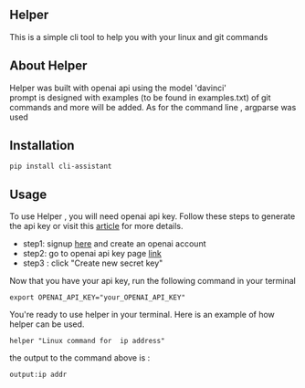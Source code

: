 ## Helper
This is a simple  cli tool to help you with your linux  and git commands  

## About Helper
Helper was built with openai api using the model 'davinci'  
prompt is designed with examples (to be found in examples.txt) of git commands and more will be added.
As for the command line , argparse was used

## Installation  
```
pip install cli-assistant
```
## Usage
To use Helper , you will need openai api key. Follow these steps to generate the api key or visit this [article](https://elephas.app/blog/how-to-create-openai-api-keys-cl5c4f21d281431po7k8fgyol0) for more details.
 * step1: signup [here](https://beta.openai.com/signup) and create an openai account
 * step2: go to openai api key page [link](https://beta.openai.com/account/api-keys)
 * step3 : click "Create new secret key"

Now that you have your api key, run the following command in your terminal
```
export OPENAI_API_KEY="your_OPENAI_API_KEY"
```
You're ready to use helper in your terminal. Here is an example of how helper can be used.

``` 
helper "Linux command for  ip address"
```
the output to the command above is :
``` 
output:ip addr
```

